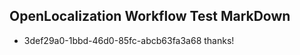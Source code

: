 ## OpenLocalization Workflow Test MarkDown
* 3def29a0-1bbd-46d0-85fc-abcb63fa3a68 
thanks!<!--HONumber=Mar16_HO3-->
